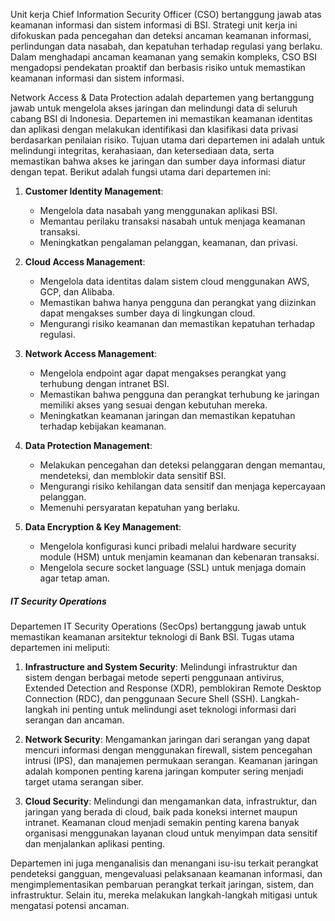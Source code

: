 <!-- Industri perbankan memainkan peran yang sangat vital dalam perekonomian Indonesia. Dengan interaksi yang tinggi antara produsen dan konsumen, kualitas layanan perbankan sangat ditentukan oleh sumber daya manusia yang ada, baik dari pihak bank sebagai penyedia jasa maupun nasabah sebagai penerima jasa. Kualitas layanan ini sering kali diukur dari kecepatan dan ketepatan dalam memenuhi permintaan nasabah. Selain itu, industri perbankan syariah, yang beroperasi berdasarkan prinsip-prinsip syariah, juga memiliki peran penting. Salah satu prinsip utama yang membedakan perbankan syariah adalah prinsip bagi hasil, yang menjadi ciri khas dalam operasionalnya.

Bank Syariah Indonesia (BSI) merupakan salah satu bank yang bergerak di industri perbankan syariah. Lahir secara resmi pada tanggal 1 Februari 2021, BSI merupakan hasil merger dari tiga bank himbara syariah, diantaranya Bank Syariah Mandiri, BNI Syariah, dan BRI Syariah. Untuk mencapai visinya menjadi Top 10 Global Islamic Bank, Bank Syariah Indonesia memiliki tiga misi. Poin ketiga dari misi tersebut adalah menjadi perusahaan pilihan dan kebanggaan para talenta terbaik Indonesia. Sebagai reperesentasi dalam merealisasikan misi poin ketiga, Bank Syariah Indonesia melakukan pemenuhan kebutuhan sumber daya manusia yang salah satunya melalui Officer Development Program (ODP).

Officer Development Program (ODP) adalah program pengembangan talenta terpilih yang merupakan lulusan S1 maupun S2 dari seluruh perguruan tinggi di Indonesia. Pada program ODP ini, terdapat tiga modul yang harus diikuti oleh para peserta ODP. Salah satu dari ketiga modul tersebut adalah modul On the Job Training (OJT). Modul On the Job Training ini terdapat pada modul 2 yang dibagi menjadi dua kegiatan, yaitu On the Job Training Umum dan On the Job Training Spesifik. Tujuan dari modul 2 adalah untuk membangun kesiapan peserta dengan terjun langsung ke unit kerja masing-masing dan memberikan kesempatan peserta untuk mengamati serta mempelajari secara langsung kegiatan agar peserta dapat mengenal lebih dalam unit kerja terkait.

On Job Training (OJT) di perbankan syariah di Indonesia memberikan kesempatan bagi peserta untuk memahami dan mengaplikasikan prinsip-prinsip perbankan syariah dalam lingkungan kerja nyata. Selama OJT, peserta dihadapkan pada berbagai aspek operasional dan strategis dari unit kerja di perbankan syariah. Laporan ini disusun untuk mendokumentasikan temuan dan pengalaman selama OJT, serta untuk menganalisis berbagai aspek yang berkaitan dengan strategi, fungsi, proses bisnis, dan operasional unit kerja. Dengan demikian, laporan ini diharapkan dapat memberikan wawasan yang komprehensif mengenai operasional perbankan syariah dan kontribusinya terhadap industri perbankan di Indonesia. -->


Unit kerja Chief Information Security Officer (CSO) bertanggung jawab atas keamanan informasi dan sistem informasi di BSI. Strategi unit kerja ini difokuskan pada pencegahan dan deteksi ancaman keamanan informasi, perlindungan data nasabah, dan kepatuhan terhadap regulasi yang berlaku. Dalam menghadapi ancaman keamanan yang semakin kompleks, CSO BSI mengadopsi pendekatan proaktif dan berbasis risiko untuk memastikan keamanan informasi dan sistem informasi.

Network Access & Data Protection adalah departemen yang bertanggung jawab untuk mengelola akses jaringan dan melindungi data di seluruh cabang BSI di Indonesia. Departemen ini memastikan keamanan identitas dan aplikasi dengan melakukan identifikasi dan klasifikasi data privasi berdasarkan penilaian risiko. Tujuan utama dari departemen ini adalah untuk melindungi integritas, kerahasiaan, dan ketersediaan data, serta memastikan bahwa akses ke jaringan dan sumber daya informasi diatur dengan tepat. Berikut adalah fungsi utama dari departemen ini:

1. **Customer Identity Management**:
   - Mengelola data nasabah yang menggunakan aplikasi BSI.
   - Memantau perilaku transaksi nasabah untuk menjaga keamanan transaksi.
   - Meningkatkan pengalaman pelanggan, keamanan, dan privasi.

2. **Cloud Access Management**:
   - Mengelola data identitas dalam sistem cloud menggunakan AWS, GCP, dan Alibaba.
   - Memastikan bahwa hanya pengguna dan perangkat yang diizinkan dapat mengakses sumber daya di lingkungan cloud.
   - Mengurangi risiko keamanan dan memastikan kepatuhan terhadap regulasi.

3. **Network Access Management**:
   - Mengelola endpoint agar dapat mengakses perangkat yang terhubung dengan intranet BSI.
   - Memastikan bahwa pengguna dan perangkat terhubung ke jaringan memiliki akses yang sesuai dengan kebutuhan mereka.
   - Meningkatkan keamanan jaringan dan memastikan kepatuhan terhadap kebijakan keamanan.

4. **Data Protection Management**:
   - Melakukan pencegahan dan deteksi pelanggaran dengan memantau, mendeteksi, dan memblokir data sensitif BSI.
   - Mengurangi risiko kehilangan data sensitif dan menjaga kepercayaan pelanggan.
   - Memenuhi persyaratan kepatuhan yang berlaku.

5. **Data Encryption & Key Management**:
   - Mengelola konfigurasi kunci pribadi melalui hardware security module (HSM) untuk menjamin keamanan dan kebenaran transaksi.
   - Mengelola secure socket language (SSL) untuk menjaga domain agar tetap aman.


##### IT Security Operations

Departemen IT Security Operations (SecOps) bertanggung jawab untuk memastikan keamanan arsitektur teknologi di Bank BSI. Tugas utama departemen ini meliputi:

1. **Infrastructure and System Security**: Melindungi infrastruktur dan sistem dengan berbagai metode seperti penggunaan antivirus, Extended Detection and Response (XDR), pemblokiran Remote Desktop Connection (RDC), dan penggunaan Secure Shell (SSH). Langkah-langkah ini penting untuk melindungi aset teknologi informasi dari serangan dan ancaman.

2. **Network Security**: Mengamankan jaringan dari serangan yang dapat mencuri informasi dengan menggunakan firewall, sistem pencegahan intrusi (IPS), dan manajemen permukaan serangan. Keamanan jaringan adalah komponen penting karena jaringan komputer sering menjadi target utama serangan siber.

3. **Cloud Security**: Melindungi dan mengamankan data, infrastruktur, dan jaringan yang berada di cloud, baik pada koneksi internet maupun intranet. Keamanan cloud menjadi semakin penting karena banyak organisasi menggunakan layanan cloud untuk menyimpan data sensitif dan menjalankan aplikasi penting.

Departemen ini juga menganalisis dan menangani isu-isu terkait perangkat pendeteksi gangguan, mengevaluasi pelaksanaan keamanan informasi, dan mengimplementasikan pembaruan perangkat terkait jaringan, sistem, dan infrastruktur. Selain itu, mereka melakukan langkah-langkah mitigasi untuk mengatasi potensi ancaman.